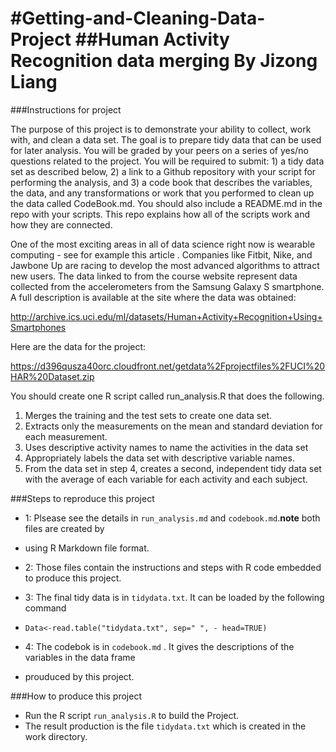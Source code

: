 #Getting-and-Cleaning-Data-Project 
##Human Activity Recognition data merging
**By Jizong Liang**
=================================
###Instructions for project

The purpose of this project is to demonstrate your ability to collect, work with, and clean a data set. The goal is to prepare tidy data that can be used for later analysis. You will be graded by your peers on a series of yes/no questions related to the project. You will be required to submit: 1) a tidy data set as described below, 2) a link to a Github repository with your script for performing the analysis, and 3) a code book that describes the variables, the data, and any transformations or work that you performed to clean up the data called CodeBook.md. You should also include a README.md in the repo with your scripts. This repo explains how all of the scripts work and how they are connected. 

One of the most exciting areas in all of data science right now is wearable computing - see for example this article . Companies like Fitbit, Nike, and Jawbone Up are racing to develop the most advanced algorithms to attract new users. The data linked to from the course website represent data collected from the accelerometers from the Samsung Galaxy S smartphone. A full description is available at the site where the data was obtained: 

http://archive.ics.uci.edu/ml/datasets/Human+Activity+Recognition+Using+Smartphones

Here are the data for the project:

https://d396qusza40orc.cloudfront.net/getdata%2Fprojectfiles%2FUCI%20HAR%20Dataset.zip 

You should create one R script called run_analysis.R that does the following. 

1. Merges the training and the test sets to create one data set.
2. Extracts only the measurements on the mean and standard deviation for each measurement. 
3. Uses descriptive activity names to name the activities in the data set
4. Appropriately labels the data set with descriptive variable names.
5. From the data set in step 4, creates a second, independent tidy data set with the average 
   of each variable for each activity and each subject.


 
###Steps to reproduce this project

- 1: Plsease see the details in `run_analysis.md` and `codebook.md`.**note** both files are created by
-    using R Markdown file format. 

- 2: Those files contain the instructions and steps with R code embedded to produce this project.

- 3: The final tidy data is in `tidydata.txt`. It can be loaded by the following command
-    `Data<-read.table("tidydata.txt", sep=" ", - head=TRUE)`

- 4: The codebok is in `codebook.md` . It gives the descriptions of the variables in the data frame 
-    prouduced by this project.

###How to produce this project
- Run the R script `run_analysis.R` to build the Project.
- The result production is the file `tidydata.txt` which is created in the work directory.



 
